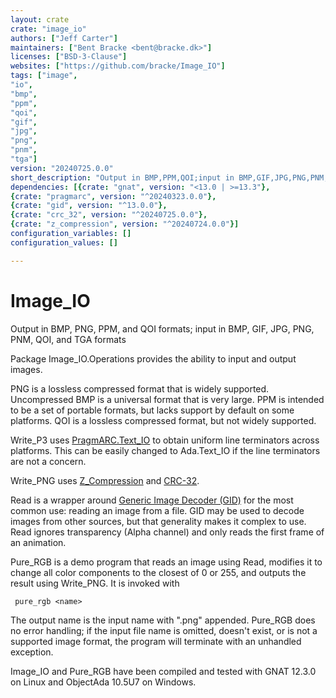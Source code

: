 ```yaml
---
layout: crate
crate: "image_io"
authors: ["Jeff Carter"]
maintainers: ["Bent Bracke <bent@bracke.dk>"]
licenses: ["BSD-3-Clause"]
websites: ["https://github.com/bracke/Image_IO"]
tags: ["image",
"io",
"bmp",
"ppm",
"qoi",
"gif",
"jpg",
"png",
"pnm",
"tga"]
version: "20240725.0.0"
short_description: "Output in BMP,PPM,QOI;input in BMP,GIF,JPG,PNG,PNM,QOI,TGA"
dependencies: [{crate: "gnat", version: "<13.0 | >=13.3"},
{crate: "pragmarc", version: "^20240323.0.0"},
{crate: "gid", version: "^13.0.0"},
{crate: "crc_32", version: "^20240725.0.0"},
{crate: "z_compression", version: "^20240724.0.0"}]
configuration_variables: []
configuration_values: []

---
```

# Image_IO
Output in BMP, PNG, PPM, and QOI formats; input in BMP, GIF, JPG, PNG, PNM, QOI, and TGA formats

Package Image_IO.Operations provides the ability to input and output images.

PNG is a lossless compressed format that is widely supported. Uncompressed BMP is a universal format that is very large. PPM is intended to be a set of portable formats, but lacks support by default on some platforms. QOI is a lossless compressed format, but not widely supported.

Write_P3 uses [PragmARC.Text_IO](https://github.com/jrcarter/PragmARC/blob/Ada-12/pragmarc-text_io.ads) to obtain uniform line terminators across platforms. This can be easily changed to Ada.Text_IO if the line terminators are not a concern.

Write_PNG uses [Z_Compression](https://github.com/jrcarter/Z_Compression) and [CRC-32](https://github.com/jrcarter/CRC-32).

Read is a wrapper around [Generic Image Decoder (GID)](https://github.com/zertovitch/gid) for the most common use: reading an image from a file. GID may be used to decode images from other sources, but that generality makes it complex to use. Read ignores transparency (Alpha channel) and only reads the first frame of an animation.

Pure_RGB is a demo program that reads an image using Read, modifies it to change all color components to the closest of 0 or 255, and outputs the result using Write_PNG. It is invoked with

     pure_rgb <name>

The output name is the input name with ".png" appended. Pure_RGB does no error handling; if the input file name is omitted, doesn't exist, or is not a supported image format, the program will terminate with an unhandled exception.

Image_IO and Pure_RGB have been compiled and tested with GNAT 12.3.0 on Linux and ObjectAda 10.5U7 on Windows.



